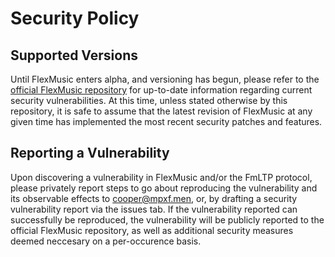 # Security Policy

## Supported Versions

Until FlexMusic enters alpha, and versioning has begun, please refer to the [official FlexMusic repository](https://github.com/89mpxf/FlexMusic) for up-to-date information regarding current security vulnerabilities. At this time, unless stated otherwise by this repository, it is safe to assume that the latest revision of FlexMusic at any given time has implemented the most recent security patches and features.

## Reporting a Vulnerability

Upon discovering a vulnerability in FlexMusic and/or the FmLTP protocol, please privately report steps to go about reproducing the vulnerability and its observable effects to [cooper@mpxf.men](mailto:cooper@mpxf.men), or, by drafting a security vulnerability report via the issues tab. If the vulnerability reported can successfully be reproduced, the vulnerability will be publicly reported to the official FlexMusic repository, as well as additional security measures deemed neccesary on a per-occurence basis.
